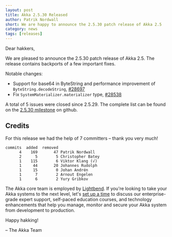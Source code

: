 ```yaml
---
layout: post
title: Akka 2.5.30 Released
author: Patrik Nordwall
short: We are happy to announce the 2.5.30 patch release of Akka 2.5
category: news
tags: [releases]
---
```


Dear hakkers,

We are pleased to announce the 2.5.30 patch release of Akka 2.5. The release contains backports of a few important fixes.

Notable changes:

* Support for base64 in ByteString and performance improvement of `ByteString.decodeString`, [#28697](https://github.com/akka/akka/issues/28697)
* Fix `SystemMaterializer.materializer` type, [#28538](https://github.com/akka/akka/pull/28538)


A total of 5 issues were closed since 2.5.29. The complete list can be found on the [2.5.30 milestone](https://github.com/akka/akka/milestone/161?closed=1) on github.

## Credits

For this release we had the help of 7 committers – thank you very much!

```
commits  added  removed
      4    169       47 Patrik Nordwall
      2      5        5 Christopher Batey
      1    115        6 Viktor Klang (√)
      1     44       20 Johannes Rudolph
      1     15        0 Johan Andrén
      1      7        2 Arnout Engelen
      1      6        2 Yury Gribkov
```

The Akka core team is employed by [Lightbend](https://www.lightbend.com). If you're looking to take your Akka systems to the next level, let's [set up a time](https://www.lightbend.com/contact) to discuss our enterprise-grade expert support, self-paced education courses, and technology enhancements that help you manage, monitor and secure your Akka system from development to production.

Happy hakking!

– The Akka Team
